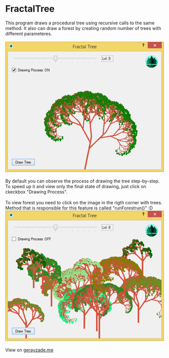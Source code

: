 # FractalTree
This program draws a procedural tree using recursive calls to the same method. It also can draw a forest by creating random number of trees with different parameteres.<br/><br/>
<img width="500px" src="window.png" /><br/><br/>
By default you can observe the process of drawing the tree step-by-step. To speed up it and view only the final state of drawing, just click on ckeckbox "Drawing Process".<br/><br/>
To view forest you need to click on the image in the rigth corner with trees. Method that is responsible for this feature is called "runForestrun()" :D
<img width="500px" src="window2.png" /><br/><br/>
View on <a href="http://www.gerayzade.me/apps/fractal-tree/" target="_blank">gerayzade.me</a>
